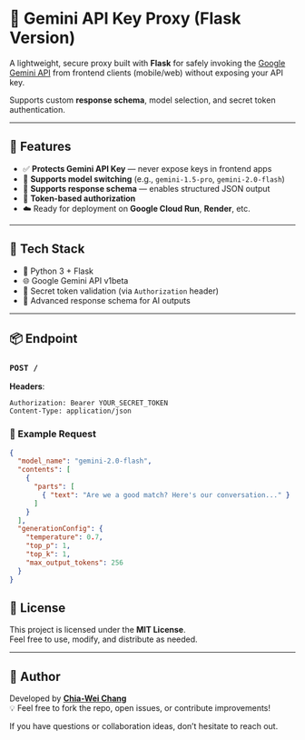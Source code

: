 # 🔐 Gemini API Key Proxy (Flask Version)

A lightweight, secure proxy built with **Flask** for safely invoking the [Google Gemini API](https://ai.google.dev/) from frontend clients (mobile/web) without exposing your API key.

Supports custom **response schema**, model selection, and secret token authentication.

---

## 🚀 Features

- ✅ **Protects Gemini API Key** — never expose keys in frontend apps  
- 🔄 **Supports model switching** (e.g., `gemini-1.5-pro`, `gemini-2.0-flash`)  
- 🧩 **Supports response schema** — enables structured JSON output  
- 🔐 **Token-based authorization**  
- ☁️ Ready for deployment on **Google Cloud Run**, **Render**, etc.

---

## 🔧 Tech Stack

- 🧪 Python 3 + Flask
- 🌐 Google Gemini API v1beta
- 🔐 Secret token validation (via `Authorization` header)
- 🧠 Advanced response schema for AI outputs

---
## 📦 Endpoint

### `POST /`  
**Headers**:
```http
Authorization: Bearer YOUR_SECRET_TOKEN
Content-Type: application/json
```

### 📝 Example Request

```json
{
  "model_name": "gemini-2.0-flash",
  "contents": [
    {
      "parts": [
        { "text": "Are we a good match? Here's our conversation..." }
      ]
    }
  ],
  "generationConfig": {
    "temperature": 0.7,
    "top_p": 1,
    "top_k": 1,
    "max_output_tokens": 256
  }
}
```

## 📄 License

This project is licensed under the **MIT License**.  
Feel free to use, modify, and distribute as needed.

---

## 🙋 Author

Developed by **[Chia-Wei Chang](https://github.com/changch223)**  
💡 Feel free to fork the repo, open issues, or contribute improvements!

If you have questions or collaboration ideas, don’t hesitate to reach out.
